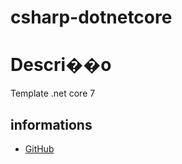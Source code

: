 # csharp-dotnetcore

# Descri��o
Template .net core 7



## informations

* [GitHub](https://github.com/PicPay/moonlight-template-csharp-dotnetcore)
